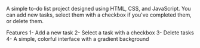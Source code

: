 A simple to-do list project designed using HTML, CSS, and JavaScript.
You can add new tasks, select them with a checkbox if you've completed them, or delete them.

Features
1- Add a new task
2- Select a task with a checkbox
3- Delete tasks
4- A simple, colorful interface with a gradient background

